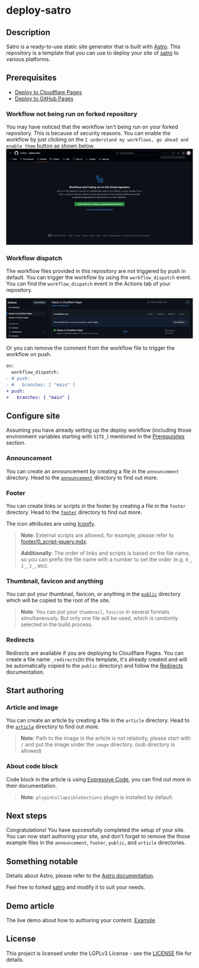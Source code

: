 # deploy-satro

## Description

Satro is a ready-to-use static site generator that is built with [Astro](https://astro.build/). This repository is a template that you can use to deploy your site of [satro](https://github.com/sakkyoi/satro) to various platforms.

## Prerequisites

- [Deploy to Cloudflare Pages](./deploy-cloudflare.md)
- [Deploy to GitHub Pages](./deploy-github.md)

### Workflow not being run on forked repository

You may have noticed that the workflow isn't being run on your forked repository. This is because of security reasons. You can enable the workflow by just clicking on the `I understand my workflows, go ahead and enable them` button as shown below.
![Workflow aren't being run on this forked repository](./image/github-workflow-arent-being-run-on-this-forked-repository.png)

### Workflow dispatch

The workflow files provided in this repository are not triggered by push in default. You can trigger the workflow by using the `workflow_dispatch` event. You can find the `workflow_dispatch` event in the Actions tab of your repository.

![workflow_dispatch event](./image/github-workflow-dispatch-event.png)

Or you can remove the comment from the workflow file to trigger the workflow on push.

```diff
on:
  workflow_dispatch:
- # push:
- #   branches: [ "main" ]
+ push:
+   branches: [ "main" ]
```

## Configure site

Assuming you have already setting up the deploy workflow (including those environment variables starting with `SITE_`) mentioned in the [Prerequisites](#prerequisites) section.

### Announcement

You can create an announcement by creating a file in the `announcement` directory. Head to the [`announcement`](./announcement/) directory to find out more.

### Footer

You can create links or scripts in the footer by creating a file in the `footer` directory. Head to the [`footer`](./footer/) directory to find out more.

The icon attributes are using [Iconify](https://icon-sets.iconify.design/).

> **Note**: External scripts are allowed, for example, please refer to [footer/0_script-jquery.mdx](./footer/0_script-jquery.mdx).
>
> **Additionally**: The order of links and scripts is based on the file name, so you can prefix the file name with a number to set the order (e.g. `0_`, `1_`, `2_`, etc).

### Thumbnail, favicon and anything

You can put your thumbnail, favicon, or anything in the [`public`](./public/) directory which will be copied to the root of the site.

> **Note**: You can put your `thumbnail`, `favicon` in several formats simultaneously. But only one file will be used, which is randomly selected in the build process.

### Redirects

Redirects are available if you are deploying to Cloudflare Pages. You can create a file name `_redirects`(in this template, it's already created and will be automatically copied to the `public` directory) and follow the [Redirects](https://developers.cloudflare.com/pages/configuration/redirects/) documentation.

## Start authoring

### Article and image

You can create an article by creating a file in the `article` directory. Head to the [`article`](./article/) directory to find out more.

> **Note**: Path to the image in the article is not relativity, please start with `/` and put the image under the `image` directory. (sub directory is allowed)

### About code block

Code block in the article is using [Expressive Code](https://expressive-code.com/), you can find out more in their documentation.

> **Note**: `pluginCollapsibleSections` plugin is installed by default.

## Next steps

Congratulations! You have successfully completed the setup of your site. You can now start authoring your site, and don't forget to remove the those example files in the `announcement`, `footer`, `public`, and `article` directories.

## Something notable

Details about Astro, please refer to the [Astro documentation](https://docs.astro.build/).

Feel free to forked [satro](https://github.com/sakkyoi/satro) and modify it to suit your needs.

## Demo article

The live demo about how to authoring your content. [Example](https://satro-example.pages.dev/article/example/)

## License

This project is licensed under the LGPLv3 License - see the [LICENSE](./LICENSE) file for details.
